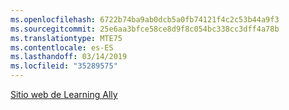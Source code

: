 ```yaml
---
ms.openlocfilehash: 6722b74ba9ab0dcb5a0fb74121f4c2c53b44a9f3
ms.sourcegitcommit: 25e6aa3bfce58ce8d9f8c054bc338cc3dff4a78b
ms.translationtype: MTE75
ms.contentlocale: es-ES
ms.lasthandoff: 03/14/2019
ms.locfileid: "35289575"
---
```

[Sitio web de Learning Ally](http://go.microsoft.com/fwlink/?LinkID=239)